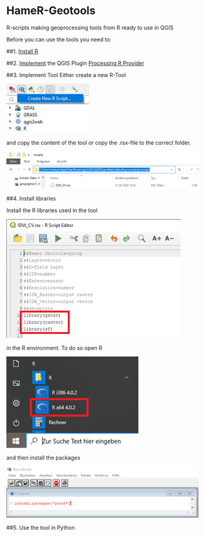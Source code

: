 # HameR-Geotools
R-scripts making geoprocessing tools from R ready to use in QGIS

Before you can use the tools you need to:

##1. [Install R](https://www.r-project.org/)

##2. [Implement](https://docs.qgis.org/3.10/en/docs/user_manual/plugins/plugins.html) the QGIS Plugin [Processing R Provider](https://plugins.qgis.org/plugins/processing_r/)

##3. Implement Tool
Either create a new R-Tool 

![create a new R-Tool](./img/create_script.png "Create a new R-Tool")

and copy the content of the tool or copy the .rsx-file to the correct folder.

![rscripts folder](./img/rscripts.png "rscripts folder")

##4. Install libraries

Install the R libraries used in the tool

![libraries in tool](./img/librariesinscript.png)

in the R environment. To do so open R

![open R](./img/openr.png)

and then install the packages

![Install R library](./img/installr.png)


##5. Use the tool in Python
